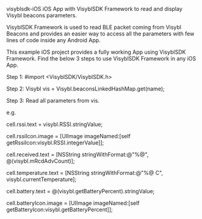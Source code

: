 visyblsdk-iOS
iOS App with VisyblSDK Framework to read and display Visybl beacons parameters.

VisyblSDK Framework is used to read BLE packet coming from Visybl Beacons and provides an easier way to access all the parameters with few lines of code inside any Android App.

This example iOS project provides a fully working App using VisyblSDK Framework. Find the below 3 steps to use VisyblSDK Framework in any iOS App.

Step 1: #import <VisyblSDK/VisyblSDK.h>

Step 2: Visybl vis = Visybl.beaconsLinkedHashMap.get(name);

Step 3: Read all parameters from vis.

e.g.

 cell.rssi.text = visybl.RSSI.stringValue;
 
 cell.rssiIcon.image = [UIImage imageNamed:[self getRssiIcon:visybl.RSSI.integerValue]];
 
 cell.received.text = [NSString stringWithFormat:@"%@", @(visybl.mRcdAdvCount)];
 
 cell.temperature.text = [NSString stringWithFormat:@"%@ C", visybl.currentTemperature];
 
 cell.battery.text = @(visybl.getBatteryPercent).stringValue;
 
 cell.batteryIcon.image = [UIImage imageNamed:[self getBatteryIcon:visybl.getBatteryPercent]];
